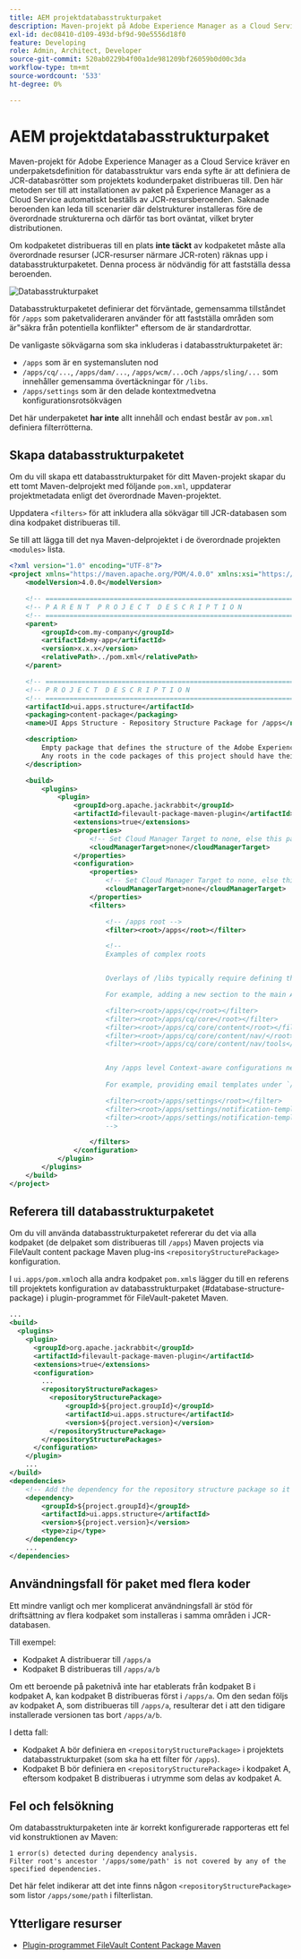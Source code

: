 ```yaml
---
title: AEM projektdatabasstrukturpaket
description: Maven-projekt på Adobe Experience Manager as a Cloud Service kräver en definition av underpaketet Databasstruktur vars enda syfte är att definiera de JCR-databasrötter som projektets Code-underpaket distribueras till.
exl-id: dec08410-d109-493d-bf9d-90e5556d18f0
feature: Developing
role: Admin, Architect, Developer
source-git-commit: 520ab0229b4f00a1de981209bf26059b0d00c3da
workflow-type: tm+mt
source-wordcount: '533'
ht-degree: 0%

---
```


# AEM projektdatabasstrukturpaket

Maven-projekt för Adobe Experience Manager as a Cloud Service kräver en underpaketsdefinition för databasstruktur vars enda syfte är att definiera de JCR-databasrötter som projektets kodunderpaket distribueras till. Den här metoden ser till att installationen av paket på Experience Manager as a Cloud Service automatiskt beställs av JCR-resursberoenden. Saknade beroenden kan leda till scenarier där delstrukturer installeras före de överordnade strukturerna och därför tas bort oväntat, vilket bryter distributionen.

Om kodpaketet distribueras till en plats **inte täckt** av kodpaketet måste alla överordnade resurser (JCR-resurser närmare JCR-roten) räknas upp i databasstrukturpaketet. Denna process är nödvändig för att fastställa dessa beroenden.

![Databasstrukturpaket](./assets/repository-structure-packages.png)

Databasstrukturpaketet definierar det förväntade, gemensamma tillståndet för `/apps` som paketvalideraren använder för att fastställa områden som är&quot;säkra från potentiella konflikter&quot; eftersom de är standardrottar.

De vanligaste sökvägarna som ska inkluderas i databasstrukturpaketet är:

+ `/apps` som är en systemansluten nod
+ `/apps/cq/...`, `/apps/dam/...`, `/apps/wcm/...`och `/apps/sling/...` som innehåller gemensamma övertäckningar för `/libs`.
+ `/apps/settings` som är den delade kontextmedvetna konfigurationsrotsökvägen

Det här underpaketet **har inte** allt innehåll och endast består av `pom.xml` definiera filterrötterna.

## Skapa databasstrukturpaketet

Om du vill skapa ett databasstrukturpaket för ditt Maven-projekt skapar du ett tomt Maven-delprojekt med följande `pom.xml`, uppdaterar projektmetadata enligt det överordnade Maven-projektet.

Uppdatera `<filters>` för att inkludera alla sökvägar till JCR-databasen som dina kodpaket distribueras till.

Se till att lägga till det nya Maven-delprojektet i de överordnade projekten `<modules>` lista.

```xml
<?xml version="1.0" encoding="UTF-8"?>
<project xmlns="https://maven.apache.org/POM/4.0.0" xmlns:xsi="https://www.w3.org/2001/XMLSchema-instance" xsi:schemaLocation="https://maven.apache.org/POM/4.0.0 https://maven.apache.org/maven-v4_0_0.xsd">
    <modelVersion>4.0.0</modelVersion>

    <!-- ====================================================================== -->
    <!-- P A R E N T  P R O J E C T  D E S C R I P T I O N                      -->
    <!-- ====================================================================== -->
    <parent>
        <groupId>com.my-company</groupId>
        <artifactId>my-app</artifactId>
        <version>x.x.x</version>
        <relativePath>../pom.xml</relativePath>
    </parent>

    <!-- ====================================================================== -->
    <!-- P R O J E C T  D E S C R I P T I O N                                   -->
    <!-- ====================================================================== -->
    <artifactId>ui.apps.structure</artifactId>
    <packaging>content-package</packaging>
    <name>UI Apps Structure - Repository Structure Package for /apps</name>

    <description>
        Empty package that defines the structure of the Adobe Experience Manager repository the code packages in this project deploy into.
        Any roots in the code packages of this project should have their parent enumerated in the filters list below.
    </description>

    <build>
        <plugins>
            <plugin>
                <groupId>org.apache.jackrabbit</groupId>
                <artifactId>filevault-package-maven-plugin</artifactId>
                <extensions>true</extensions>
                <properties>
                    <!-- Set Cloud Manager Target to none, else this package is deployed and remove all defined filter roots -->
                    <cloudManagerTarget>none</cloudManagerTarget>
                </properties>
                <configuration>
                    <properties>
                        <!-- Set Cloud Manager Target to none, else this package is deployed and remove all defined filter roots -->
                        <cloudManagerTarget>none</cloudManagerTarget>
                    </properties>
                    <filters>

                        <!-- /apps root -->
                        <filter><root>/apps</root></filter>

                        <!--
                        Examples of complex roots


                        Overlays of /libs typically require defining the overlay structure, at each level here.

                        For example, adding a new section to the main AEM Tools navigation, necessitates the following rules:

                        <filter><root>/apps/cq</root></filter>
                        <filter><root>/apps/cq/core</root></filter>
                        <filter><root>/apps/cq/core/content</root></filter>
                        <filter><root>/apps/cq/core/content/nav/</root></filter>
                        <filter><root>/apps/cq/core/content/nav/tools</root></filter>


                        Any /apps level Context-aware configurations need to enumerated here. 
                        
                        For example, providing email templates under `/apps/settings/notification-templates/com.day.cq.replication` necessitates the following rules:

                        <filter><root>/apps/settings</root></filter>
                        <filter><root>/apps/settings/notification-templates</root></filter>
                        <filter><root>/apps/settings/notification-templates/com.day.cq.replication</root></filter>
                        -->

                    </filters>
                </configuration>
            </plugin>
        </plugins>
    </build>
</project>
```

## Referera till databasstrukturpaketet

Om du vill använda databasstrukturpaketet refererar du det via alla kodpaket (de delpaket som distribueras till `/apps`) Maven projects via FileVault content package Maven plug-ins `<repositoryStructurePackage>` konfiguration.

I `ui.apps/pom.xml`och alla andra kodpaket `pom.xml`s lägger du till en referens till projektets konfiguration av databasstrukturpaket (#database-structure-package) i plugin-programmet för FileVault-paketet Maven.

```xml
...
<build>
  <plugins>
    <plugin>
      <groupId>org.apache.jackrabbit</groupId>
      <artifactId>filevault-package-maven-plugin</artifactId>
      <extensions>true</extensions>
      <configuration>
        ...
        <repositoryStructurePackages>
          <repositoryStructurePackage>
              <groupId>${project.groupId}</groupId>
              <artifactId>ui.apps.structure</artifactId>
              <version>${project.version}</version>
          </repositoryStructurePackage>
        </repositoryStructurePackages>
      </configuration>
    </plugin>
    ...
</build>
<dependencies>
    <!-- Add the dependency for the repository structure package so it resolves -->
    <dependency>
        <groupId>${project.groupId}</groupId>
        <artifactId>ui.apps.structure</artifactId>
        <version>${project.version}</version>
        <type>zip</type>
    </dependency>
    ...
</dependencies>
```

## Användningsfall för paket med flera koder

Ett mindre vanligt och mer komplicerat användningsfall är stöd för driftsättning av flera kodpaket som installeras i samma områden i JCR-databasen.

Till exempel:

+ Kodpaket A distribuerar till `/apps/a`
+ Kodpaket B distribueras till `/apps/a/b`

Om ett beroende på paketnivå inte har etablerats från kodpaket B i kodpaket A, kan kodpaket B distribueras först i `/apps/a`. Om den sedan följs av kodpaket A, som distribueras till `/apps/a`, resulterar det i att den tidigare installerade versionen tas bort `/apps/a/b`.

I detta fall:

+ Kodpaket A bör definiera en `<repositoryStructurePackage>` i projektets databasstrukturpaket (som ska ha ett filter för `/apps`).
+ Kodpaket B bör definiera en `<repositoryStructurePackage>` i kodpaket A, eftersom kodpaket B distribueras i utrymme som delas av kodpaket A.

## Fel och felsökning

Om databasstrukturpaketen inte är korrekt konfigurerade rapporteras ett fel vid konstruktionen av Maven:

```
1 error(s) detected during dependency analysis.
Filter root's ancestor '/apps/some/path' is not covered by any of the specified dependencies.
```

Det här felet indikerar att det inte finns någon `<repositoryStructurePackage>` som listor `/apps/some/path` i filterlistan.

## Ytterligare resurser

+ [Plugin-programmet FileVault Content Package Maven](https://jackrabbit.apache.org/filevault-package-maven-plugin/)
